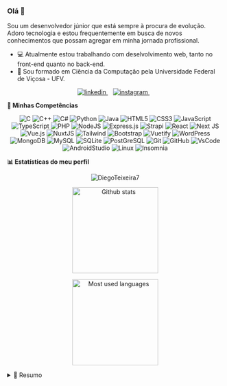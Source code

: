 ### Olá 👋
Sou um desenvolvedor júnior que está sempre à procura de evolução. Adoro tecnologia e estou frequentemente em
busca de novos conhecimentos que possam agregar em minha jornada profissional.

- :computer: Atualmente estou trabalhando com deselvolvimento web, tanto no front-end quanto no back-end.
- :page_facing_up: Sou formado em Ciência da Computação pela Universidade Federal de Viçosa - UFV.

<p align='center'>
  <a href="https://www.linkedin.com/in/diego-teixeira7/">
    <img alt="linkedin" src="https://img.shields.io/badge/linkedin-%230077B5.svg?&style=for-the-badge&logo=linkedin&logoColor=white" />
  </a>&nbsp;&nbsp;
  
  <a href="https://instagram.com/diego_teixeira_q">
    <img alt="instagram" src="https://img.shields.io/badge/instagram-%23E4405F.svg?&style=for-the-badge&logo=instagram&logoColor=white" />        
  </a>&nbsp;&nbsp;
</p>

**:rocket: Minhas Competências**

<p align="center">
  <img alt="C" src="https://img.shields.io/badge/c%20-%2300599C.svg?&style=for-the-badge&logo=c%2B%2B&ogoColor=white"/>
  <img alt="C++" src="https://img.shields.io/badge/c++%20-%2300599C.svg?&style=for-the-badge&logo=c%2B%2B&ogoColor=white"/>
	<img alt="C#" src="https://img.shields.io/badge/csharp%20-%2314354C.svg?&style=for-the-badge&logo=csharp&logoColor=white"/>
	<img alt="Python" src="https://img.shields.io/badge/python%20-%2314354C.svg?&style=for-the-badge&logo=python&logoColor=white"/>
	<img alt="Java" src="https://img.shields.io/badge/java-%23ED8B00.svg?&style=for-the-badge&logo=java&logoColor=white"/>
  <img alt="HTML5" src="https://img.shields.io/badge/html5%20-%23E34F26.svg?&style=for-the-badge&logo=html5&logoColor=white"/>
	<img alt="CSS3" src="https://img.shields.io/badge/css3%20-%231572B6.svg?&style=for-the-badge&logo=css3&logoColor=white"/>
	<img alt="JavaScript" src="https://img.shields.io/badge/javascript%20-%23323330.svg?&style=for-the-badge&logo=javascript&logoColor=%23F7DF1E"/>
	<img alt="TypeScript" src="https://img.shields.io/badge/typescript%20-%23007ACC.svg?&style=for-the-badge&logo=typescript&logoColor=white"/>
  <img alt="PHP" src="https://img.shields.io/badge/php-%23777BB4.svg?&style=for-the-badge&logo=php&logoColor=white"/>
	<img alt="NodeJS" src="https://img.shields.io/badge/node.js%20-%2343853D.svg?&style=for-the-badge&logo=node.js&logoColor=white"/>
	<img alt="Express.js" src="https://img.shields.io/badge/express.js%20-%23404d59.svg?&style=for-the-badge"/>
	<img alt="Strapi" src="https://img.shields.io/badge/strapi%20-%232E7EEA.svg?&style=for-the-badge&logo=strapi&logoColor=white" />
	<img alt="React" src="https://img.shields.io/badge/react%20-%2320232a.svg?&style=for-the-badge&logo=react&logoColor=%2361DAFB"/>
	<img alt="Next JS" src="https://img.shields.io/badge/next%20js%20-%23000000.svg?&style=for-the-badge&logo=next.js&logoColor=white"/>
	<img alt="Vue.js" src="https://img.shields.io/badge/vuejs%20-%2335495e.svg?&style=for-the-badge&logo=vue.js&logoColor=%234FC08D"/>
	<img alt="NuxtJS" src="https://img.shields.io/badge/NuxtJS%20-black.svg?&style=for-the-badge&logo=NuxtJS&logoColor=white"/>
  <img alt="Tailwind" src="https://img.shields.io/badge/tailwindcss%20-%23563D7C.svg?&style=for-the-badge&logo=tailwindcss&logoColor=white"/>
	<img alt="Bootstrap" src="https://img.shields.io/badge/bootstrap%20-%23563D7C.svg?&style=for-the-badge&logo=bootstrap&logoColor=white"/>
  <img alt="Vuetify" src="https://img.shields.io/badge/vuetify%20-%23563D7C.svg?&style=for-the-badge&logo=vuetify&logoColor=white"/>
  <img alt="WordPress" src="https://img.shields.io/badge/WordPress%20-%23117AC9.svg?&style=for-the-badge&logo=WordPress&logoColor=white"/>
	<img alt="MongoDB" src ="https://img.shields.io/badge/MongoDB-%234ea94b.svg?&style=for-the-badge&logo=mongodb&logoColor=white"/>
	<img alt="MySQL" src="https://img.shields.io/badge/mysql-%2300f.svg?&style=for-the-badge&logo=mysql&logoColor=white"/>
	<img alt="SQLite" src ="https://img.shields.io/badge/sqlite-%2307405e.svg?&style=for-the-badge&logo=sqlite&logoColor=white"/>
  <img alt="PostGreSQL" src ="https://img.shields.io/badge/postgresql-%2307405e.svg?&style=for-the-badge&logo=postgresql&logoColor=white"/>
	<img alt="Git" src="https://img.shields.io/badge/git%20-%23F05033.svg?&style=for-the-badge&logo=git&logoColor=white"/>
	<img alt="GitHub" src="https://img.shields.io/badge/github%20-%23121011.svg?&style=for-the-badge&logo=github&logoColor=white"/>
  <img alt="VsCode" src="https://img.shields.io/badge/vscode%20-%23121011.svg?&style=for-the-badge&logo=vscode&logoColor=white"/>
  <img alt="AndroidStudio" src="https://img.shields.io/badge/androidstudio%20-%23121011.svg?&style=for-the-badge&logo=androidstudio&logoColor=white"/>
  <img alt="Linux" src="https://img.shields.io/badge/linux%20-%23121011.svg?&style=for-the-badge&logo=linux&logoColor=white"/>
  <img alt="Insomnia" src="https://img.shields.io/badge/insomnia%20-%23121011.svg?&style=for-the-badge&logo=insomnia&logoColor=white"/>
</p>

**:bar_chart: Estatísticas do meu perfil**
<p align='center'>
	<img alt="DiegoTeixeira7" src="https://komarev.com/ghpvc/?username=DiegoTeixeira7&label=Profile%20views&color=0e75b6&style=flat" /> 
</p>
<p align="center">
	<a href="https://github-readme-stats.vercel.app/api?username=DiegoTeixeira7&show_icons=true">
		<img 
         align="center"
         alt="Github stats"
         src="https://github-readme-stats.vercel.app/api?username=DiegoTeixeira7&show_icons=true&count_private=true&theme=dark"
         height="200px"
    />
</p>
<p align="center">
	</a>
	<a href="https://github-readme-stats.vercel.app/api/top-langs/?username=DiegoTeixeira7&layout=compact&hide=php,scss&langs_count=8">
		<img
         align="center"
         alt="Most used languages"
         src="https://github-readme-stats.vercel.app/api/top-langs/?username=DiegoTeixeira7&layout=compact&hide=php,scss&langs_count=8&count_private=true&theme=dark"
         height="200px"
    />
	</a>
</p>

<details>
  <summary>📃 Resumo</summary>


## Educação:

- 📖 **Bacharel em Ciência da Computação**\
📆 2017 - 2022\
📍 **Universidade Federal de Viçosa** - Viçosa, MG

## Experiência de trabalho:
  
<img align="right" alt="Vue.js" src="https://img.shields.io/badge/vuejs%20-%2335495e.svg?&style=for-the-badge&logo=vue.js&logoColor=%234FC08D"/>
<img align="right" alt="Nuxt.js" src="https://img.shields.io/badge/NuxtJS%20-black.svg?&style=for-the-badge&logo=NuxtJS&logoColor=white"/>
<img align="right" alt="Tailwind" src="https://img.shields.io/badge/tailwindcss%20-%23563D7C.svg?&style=for-the-badge&logo=tailwindcss&logoColor=white"/>
<img align="right" alt="Vuetify" src="https://img.shields.io/badge/vuetify%20-%23563D7C.svg?&style=for-the-badge&logo=vuetify&logoColor=white"/>
<img align="right" alt="Node.js" src="https://img.shields.io/badge/node.js%20-%2343853D.svg?&style=for-the-badge&logo=node.js&logoColor=white"/>
<img align="right" alt="Strapi" src="https://img.shields.io/badge/strapi%20-%232E7EEA.svg?&style=for-the-badge&logo=strapi&logoColor=white" />

- 👨‍💻 **Desenvolvedor Full Stack**\
📆 abril de 2021 - atualmente\
📍 **[Cuida.life](https://cuida.life/)** - REMOTO


</details>
